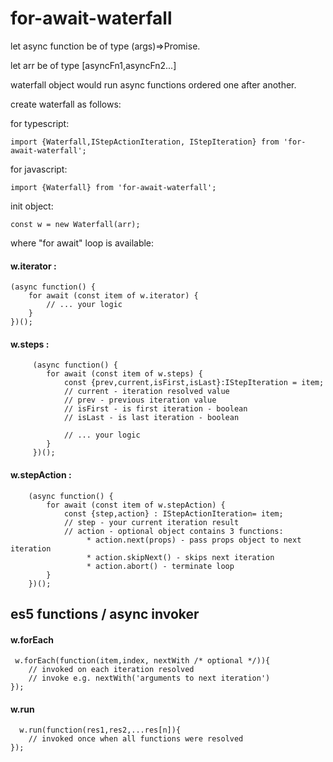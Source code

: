 # for-await-waterfall

let async function be of type (args)=>Promise.

let arr be of type [asyncFn1,asyncFn2...]

waterfall object would run async functions ordered one after another.

create waterfall as follows:

for typescript:
````
import {Waterfall,IStepActionIteration, IStepIteration} from 'for-await-waterfall';
````
for javascript:
````
import {Waterfall} from 'for-await-waterfall'; 
````
init object:
````
const w = new Waterfall(arr);
````
where "for await" loop is available:

#### w.iterator :
    
    (async function() {
        for await (const item of w.iterator) {
            // ... your logic
        }
    })();

#### w.steps : 
````
     (async function() {
        for await (const item of w.steps) {
            const {prev,current,isFirst,isLast}:IStepIteration = item;
            // current - iteration resolved value
            // prev - previous iteration value
            // isFirst - is first iteration - boolean
            // isLast - is last iteration - boolean
     
            // ... your logic
        }
     })();
````

#### w.stepAction :
````
    (async function() {
        for await (const item of w.stepAction) {
            const {step,action} : IStepActionIteration= item;
            // step - your current iteration result
            // action - optional object contains 3 functions:
                 * action.next(props) - pass props object to next iteration
                 * action.skipNext() - skips next iteration
                 * action.abort() - terminate loop
        }
    })();
 ````   
   
    
## es5 functions / async invoker

#### w.forEach
````
 w.forEach(function(item,index, nextWith /* optional */)){
    // invoked on each iteration resolved
    // invoke e.g. nextWith('arguments to next iteration')
});
````
#### w.run
````
  w.run(function(res1,res2,...res[n]){
    // invoked once when all functions were resolved
});    